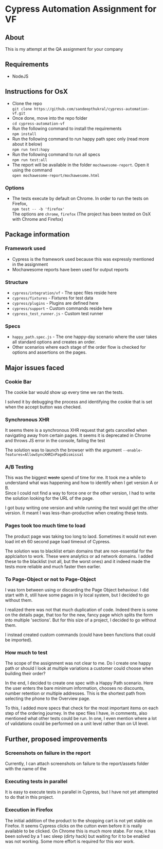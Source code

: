 # Cypress Automation Assignment for VF

## About
This is my attempt at the QA assignment for your company

## Requirements
- NodeJS

## Instructions for OsX
- Clone the repo \
`git clone https://github.com/sandeepthukral/cypress-automation-vf.git`
- Once done, move into the repo folder\
`cd cypress-automation-vf`
- Run the following command to install the requirements \
`npm install`
- Run the following command to run happy path spec only (read more about it below)\
`npm run test:hapy`
- Run the following command to run all specs\
`npm run test:all`
- The report will be available in the folder `mochawesome-report`. Open it using the command \
`open mochawesome-report/mochawesome.html`

### Options
- The tests execute by default on Chrome. In order to run the tests on Firefox,\
`npm test -- -b 'firefox'`\
The options are `chrome`, `firefox`
(The project has been tested on OsX with Chrome and Firefox)


## Package information

### Framework used
- Cypress is the framework used because this was expressly mentioned in the assignment
- Mochawesome reports have been used for output reports

### Structure
- `cypress/integration/vf` - The spec files reside here
- `cypress/fixtures` - Fixtures for test data
- `cypress/plugins` - Plugins are defined here
- `cypress/support` - Custom commands reside here
- `cypress_test_runner.js` - Custom test runner


### Specs
- `happy_path.spec.js` - The one happy-day scenario where the user takes all standard options and creates an order.
- Other scenarios where each stage of the order flow is checked for options and assertions on the pages.

## Major issues faced

### Cookie Bar
The cookie bar would show up every time we ran the tests.

I solved it by debugging the process and identifying the cookie that is set when the accept button was checked.

### Synchronous XHR
It seems there is a synchronous XHR request that gets cancelled when navigating away from certain pages. It seems it is deprecated in Chrome and throws JS error in the console, failing the test

The solution was to launch the browser with the argument `--enable-features=AllowSyncXHRInPageDismissal`

### A/B Testing
This was the biggest ~~waste~~ spend of time for me. It took me a while to understand what was happening and how to identify when I get version A or B.\
Since I could not find a way to force one or the other version, I had to write the solution looking for the URL of the page.

I got busy writing one version and while running the test would get the other version. It meant I was less-than-productive when creating these tests.

### Pages took too much time to load
The product page was taking too long to laod. Sometimes it would not even load int eh 60 second page load timeout of Cypress.

The solution was to blacklist ertain domains that are non-essential for the applciaiton to work. These were analytics or ad network domains. I added these to the blacklist (not all, but the worst ones) and it indeed made the tests more reliable and much faster then earlier.

### To Page-Object or not to Page-Object
I was torn between using or discarding the Page Object behaviour. I did start with it, still have some pages in ly local system, but I decided to go without them.

I realized there was not that much duplication of code. Indeed there is some on the details page, that too for the new, fancy page which splits the form into multiple 'sections'. But for this size of a project, I decided to go without them.

I instead created custom commands (could have been functions that could be imported).

### How much to test

The scope of the assignment was not clear to me. Do I create one happy path or should I look at multiple variations a customer could choose when building their order?

In the end, I decided to create one spec with a Happy Path scenario. Here the user enters the bare minimum information, chooses no discounts, number retention or multiple addresses. This is the shortest path from selecting the phone to the Overview page.

To this, I added more specs that check for the most important items on each step of the ordering journey. In the spec files I have, in comments, also mentioned what other tests could be run. In one, I even mention where a lot of validations could be performed on a unit level rather than on UI level.

## Further, proposed improvements

### Screenshots on failure in the report
Currently, I can attach screenshots on failure to the report/assets folder with the name of the

### Executing tests in parallel
It is easy to execute tests in parallel in Cypress, but I have not yet attempted to do that in this project.

### Execution in Firefox
The initial addition of the product to the shopping cart is not yet stable on Firefox. It seems Cypress clicks on the cutton even before it is really available to be clicked.
On Chrome this is much more stabe.
For now, it has been solved by a 1 sec sleep (dirty hack) but waiting for it to be enabled was not working. Some more effort is required for this wor work.